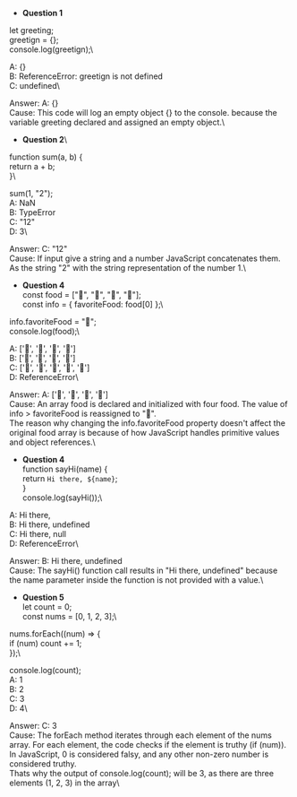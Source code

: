 - **Question 1**

let greeting;\
greetign = {};\
console.log(greetign);\

 A: {}\
 B: ReferenceError: greetign is not defined\
 C: undefined\

 Answer: A: {}\
 Cause: This code will log an empty object {} to the console. because the variable greeting declared and assigned an empty object.\


- **Question 2**\

 function sum(a, b) {\
    return a + b;\
}\

 sum(1, "2");\
 A: NaN\
 B: TypeError\
 C: "12"\
 D: 3\

 Answer: C: "12"\
 Cause: If input give a string and a number JavaScript concatenates them. As the string "2" with the string representation of the number 1.\


- **Question 4**\
 const food = ["🍕", "🍫", "🥑", "🍔"];\
 const info = { favoriteFood: food[0] };\

 info.favoriteFood = "🍝";\
 console.log(food);\

 A: ['🍕', '🍫', '🥑', '🍔']\
 B: ['🍝', '🍫', '🥑', '🍔']\
 C: ['🍝', '🍕', '🍫', '🥑', '🍔']\
 D: ReferenceError\

 Answer: A: ['🍕', '🍫', '🥑', '🍔']\
 Cause: An array food is declared and initialized with four food. The value of info > favoriteFood is reassigned to "🍝". \
 The reason why changing the info.favoriteFood property doesn't affect the original food array is because of how JavaScript handles primitive values and object references.\

- **Question 4**\
 function sayHi(name) {\
   return `Hi there, ${name}`;\
 }\
 console.log(sayHi());\

 A: Hi there,\
 B: Hi there, undefined\
 C: Hi there, null\
 D: ReferenceError\

 Answer: B: Hi there, undefined\
 Cause: The sayHi() function call results in "Hi there, undefined" because the name parameter inside the function is not provided with a value.\


- **Question 5**\
 let count = 0;\
 const nums = [0, 1, 2, 3];\

 nums.forEach((num) => {\
   if (num) count += 1;\
 });\

 console.log(count);\
 A: 1\
 B: 2\
 C: 3\
 D: 4\

 Answer: C: 3\
Cause: The forEach method iterates through each element of the nums array. For each element, the code checks if the element is truthy (if (num)). In JavaScript, 0 is considered falsy, and any other non-zero number is considered truthy.\
Thats why the output of console.log(count); will be 3, as there are three elements (1, 2, 3) in the array\
